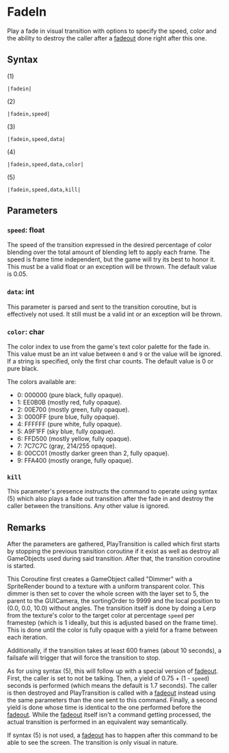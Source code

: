 # FadeIn

Play a fade in visual transition with options to specify the speed, color and the ability to destroy the caller after a [fadeout](FadeOut.md) done right after this one.

## Syntax

(1)

````
|fadein|
````

(2)

````
|fadein,speed|
````

(3)

````
|fadein,speed,data|
````

(4)

````
|fadein,speed,data,color|
````

(5)

````
|fadein,speed,data,kill|
````

## Parameters

### `speed`: float

The speed of the transition expressed in the desired percentage of color blending over the total amount of blending left to apply each frame. The speed is frame time independent, but the game will try its best to honor it. This must be a valid float or an exception will be thrown. The default value is 0.05.

### `data`: int

This parameter is parsed and sent to the transition coroutine, but is effectively not used. It still must be a valid int or an exception will be thrown.

### `color`: char

The color index to use from the game's text color palette for the fade in. This value must be an int value between `0` and `9` or the value will be ignored. If a string is specified, only the first char counts. The default value is 0 or pure black.

The colors available are:

* 0: 000000 (pure black, fully opaque).
* 1: EE0B0B (mostly red, fully opaque).
* 2: 00E700 (mostly green, fully opaque).
* 3: 0000FF (pure blue, fully opaque).
* 4: FFFFFF (pure white, fully opaque).
* 5: A9F1FF (sky blue, fully opaque).
* 6: FFD500 (mostly yellow, fully opaque).
* 7: 7C7C7C (gray, 214/255 opaque).
* 8: 00CC01 (mostly darker green than 2, fully opaque).
* 9: FFA400 (mostly orange, fully opaque).

### `kill`

This parameter's presence instructs the command to operate using syntax (5) which also plays a fade out transition after the fade in and destroy the caller between the transitions. Any other value is ignored.

## Remarks

After the parameters are gathered, PlayTransition is called which first starts by stopping the previous transition coroutine if it exist as well as destroy all GameObjects used during said transition. After that, the transition coroutine is started.

This Coroutine first creates a GameObject called "Dimmer" with a SpriteRender bound to a texture with a uniform transparent color. This dimmer is then set to cover the whole screen with the layer set to 5, the parent to the GUICamera, the sortingOrder to 9999 and the local position to (0.0, 0.0, 10.0) without angles. The transition itself is done by doing a Lerp from the texture's color to the target color at percentage `speed` per framestep (which is 1 ideally, but this is adjusted based on the frame time). This is done until the color is fully opaque with a yield for a frame between each iteration.

Additionally, if the transition takes at least 600 frames (about 10 seconds), a failsafe will trigger that will force the transition to stop.

As for using syntax (5), this will follow up with a special version of [fadeout](FadeOut.md). First, the caller is set to not be talking. Then, a yield of 0.75 + (1 - `speed`) seconds is performed (which means the default is 1.7 seconds). The caller is then destroyed and PlayTransition is called with a [fadeout](FadeOut.md) instead using the same parameters than the one sent to this command. Finally, a second yield is done whose time is identical to the one performed before the [fadeout](FadeOut.md). While the [fadeout](FadeOut.md) itself isn't a command getting processed, the actual transition is performed in an equivalent way semantically.

If syntax (5) is not used, a [fadeout](FadeOut.md) has to happen after this command to be able to see the screen. The transition is only visual in nature.
